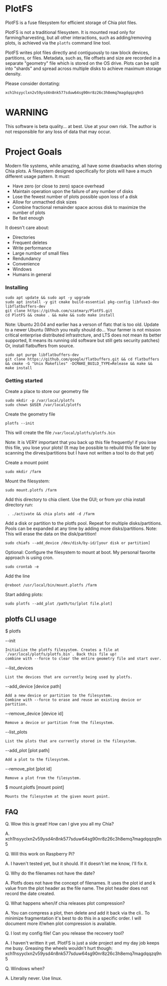 # PlotFS
PlotFS is a fuse filesystem for efficient storage of Chia plot files.

PlotFS is not a traditional filesystem. It is mounted read only for farming/harvesting, but all other interactions, such as adding/removing plots, is achieved via the `plotfs` command line tool.

PlotFS writes plot files directly and contiguously to raw block devices, partitions, or files.
Metadata, such as, file offsets and size are recorded in a separate "geometry" file which is stored on the OS drive. Plots can be split into "shards" and spread across multiple disks to achieve maximum storage density.

Please consider dontating:

    xch1hsyyclxn2v59ysd4n8nk577sduw64sg90nr8z26c3h8emq7magdqqzq9n5

# WARNING
This software is beta quality... at best. Use at your own risk. 
The author is not responsible for any loss of data that may occur.

# Project Goals
Modern file systems, while amazing, all have some drawbacks when storing Chia plots.
A filesystem designed specifically for plots will have a much different usage pattern. It must:

* Have zero (or close to zero) space overhead
* Maintain operation upon the failure of any number of disks
* Lose the fewest number of plots possible upon loss of a disk
* Allow for unmacthed disk sizes
* Combine fractional remainder space across disk to maximize the number of plots
* Be fast enough

It doesn't care about:

* Directories
* Frequent deletes
* Write performance
* Large number of small files
* Rendundancy
* Convenience
* Windows
* Humans in general

### Installing

    sudo apt update && sudo apt -y upgrade
    sudo apt install -y git cmake build-essential pkg-config libfuse3-dev libflatbuffers-dev
    git clone https://github.com/szatmary/PlotFS.git
    cd PlotFS && cmake . && make && sudo make install

Note: Ubuntu 20.04 and earlier has a verson of flatc that is too old. Update to a newer Ubuntu (Which you really should do... Your farmer is not mission critical enterprise distributed infrastrcture, and  LTS does not mean its better supported, It means its running old software but still gets security patches) Or, install flatbuffers from source.

    sudo apt purge libflatbuffers-dev
    git clone https://github.com/google/flatbuffers.git && cd flatbuffers && cmake -G "Unix Makefiles" -DCMAKE_BUILD_TYPE=Release && make && make install


### Getting started

Create a place to store our geometry file
    
    sudo mkdir -p /var/local/plotfs
    sudo chown $USER /var/local/plotfs

Create the geometry file

    plotfs --init

This will create the file `/var/local/plotfs/plotfs.bin`

Note: It is VERY important that you back up this file frequently! if you lose this file, you lose your plots!
(It may be possible to rebuild this file later by scanning the dirves/partitions but I have not written a tool to do that yet)

Create a mount point

    sudo mkdir /farm

Mount the filesystem:

    sudo mount.plotfs /farm

Add this directory to chia client. Use the GUI; or from yor chia install directory run: 

     . ./activate && chia plots add -d /farm

Add a disk or partition to the plotfs pool. Repeat for multiple disks/partitions. Pools can be expanded at any time by adding more disks/partitions.
Note: This will erase the data on the disk/partition! 

    sudo chiafs --add_device /dev/disk/by-id/[your disk or partition]

Optional: Configure the filesystem to mount at boot. My personal favorite approach is using cron.

    sudo crontab -e

Add the line

    @reboot /usr/local/bin/mount.plotfs /farm

Start adding plots:

    sudo plotfs --add_plot /path/to/[plot file.plot]

## plotfs CLI usage

$ plotfs 

--init

    Initialize the plotfs filesystem. Creates a file at `/var/local/plotfs/plotfs.bin`. Back this file up!
    combine with --force to clear the entire geometry file and start over.

--list_devices

    List the devices that are currently being used by plotfs.

--add_device [device path] 

    Add a new device or partition to the filesystem.
    Combine with --force to erase and reuse an existing device or partition.

--remove_device [device id]

    Remove a device or partition from the filesystem.

--list_plots

    List the plots that are currently stored in the filesystem.

--add_plot [plot path]

    Add a plot to the filesystem.

--remove_plot [plot id]

    Remove a plot from the filesystem.

$ mount.plotfs [mount point]

    Mounts the filesystem at the given mount point.

## FAQ

Q. Wow this is great! How can I give you all my Chia?

A. xch1hsyyclxn2v59ysd4n8nk577sduw64sg90nr8z26c3h8emq7magdqqzq9n5

Q. Will this work on Raspberry Pi?

A. I haven't tested yet, but it should. If it doesn't let me know, I'll fix it.

Q. Why do the filenames not have the date?

A. Plotfs does not have the concept of filenames. It uses the plot id and k value from the plot header as the file name. The plot header does not record the date created.

Q. What happens when/if chia releases plot compression?

A. You can compress a plot, then delete and add it back via the cli.. To minimize fragmentation it's best to do this in a specific order. I will document more if/when plot compression is available.

Q. I lost my config file! Can you release the recovery tool?

A. I haven't written it yet. PlotFS is just a side project and my day job keeps me busy.
    Greasing the wheels wouldn't hurt though: xch1hsyyclxn2v59ysd4n8nk577sduw64sg90nr8z26c3h8emq7magdqqzq9n5

Q. Windows when?

A. Literally never. Use linux.
